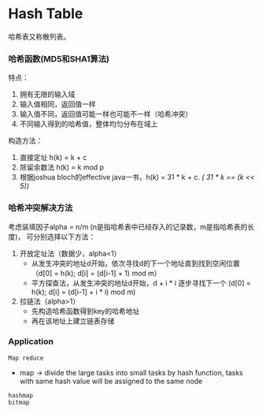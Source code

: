 # Hash Table
哈希表又称散列表。

### 哈希函数(MD5和SHA1算法)
特点：
1. 拥有无限的输入域
2. 输入值相同，返回值一样
3. 输入值不同，返回值可能一样也可能不一样（哈希冲突）
4. 不同输入得到的哈希值，整体均匀分布在域上

构造方法：
1. 直接定址 h(k) = k + c
2. 除留余数法 h(k) = k mod p
3. 根据joshua bloch的effective java一书，h(k) = 31 * k + c. *( 31 * k == (k << 5))*

### 哈希冲突解决方法
考虑装填因子alpha = n/m (n是指哈希表中已经存入的记录数，m是指哈希表的长度)， 可分别选择以下方法：
1. 开放定址法（数据少，alpha<1）
    * 从发生冲突的地址d开始，依次寻找d的下一个地址直到找到空闲位置
    （d[0] = h(k); d[i] = (d[i-1] + 1) mod m）
    * 平方探查法，从发生冲突的地址d开始，d + i * i 逐步寻找下一个
     (d[0] = h(k); d[i] = (d[i-1] + i * i) mod m)
2. 拉链法（alpha>1）
    * 先构造哈希函数得到key的哈希地址
    * 再在该地址上建立链表存储
    
    
### Application

`Map reduce`
* map -> divide the large tasks into small tasks by hash function,
 tasks with same hash value will be assigned to the same node

`hashmap`  
`bitmap`